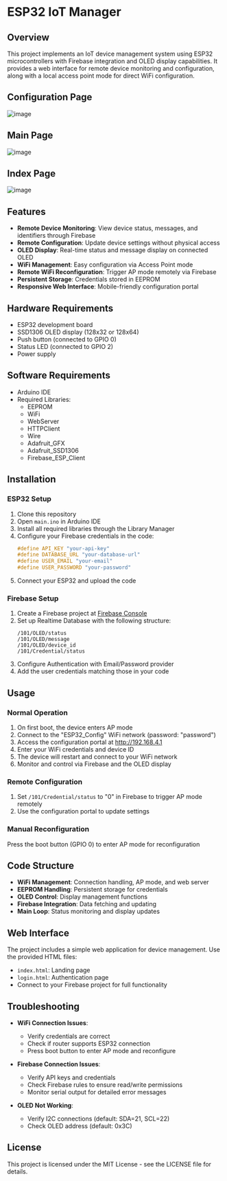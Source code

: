 # ESP32 IoT Manager

## Overview
This project implements an IoT device management system using ESP32 microcontrollers with Firebase integration and OLED display capabilities. It provides a web interface for remote device monitoring and configuration, along with a local access point mode for direct WiFi configuration.

## Configuration Page
![image](https://github.com/user-attachments/assets/1841c052-0148-48f0-bf5b-624c6a191350)

## Main Page
![image](https://github.com/user-attachments/assets/effadf4c-9482-4a25-8baa-00fc5797eddb)

## Index Page
![image](https://github.com/user-attachments/assets/711e11e5-c1be-4c59-9104-bbdbbe766226)

## Features
- **Remote Device Monitoring**: View device status, messages, and identifiers through Firebase
- **Remote Configuration**: Update device settings without physical access
- **OLED Display**: Real-time status and message display on connected OLED
- **WiFi Management**: Easy configuration via Access Point mode
- **Remote WiFi Reconfiguration**: Trigger AP mode remotely via Firebase
- **Persistent Storage**: Credentials stored in EEPROM
- **Responsive Web Interface**: Mobile-friendly configuration portal

## Hardware Requirements
- ESP32 development board
- SSD1306 OLED display (128x32 or 128x64)
- Push button (connected to GPIO 0)
- Status LED (connected to GPIO 2)
- Power supply

## Software Requirements
- Arduino IDE
- Required Libraries:
  - EEPROM
  - WiFi
  - WebServer
  - HTTPClient
  - Wire
  - Adafruit_GFX
  - Adafruit_SSD1306
  - Firebase_ESP_Client

## Installation

### ESP32 Setup
1. Clone this repository
2. Open `main.ino` in Arduino IDE
3. Install all required libraries through the Library Manager
4. Configure your Firebase credentials in the code:
   ```cpp
   #define API_KEY "your-api-key"
   #define DATABASE_URL "your-database-url"
   #define USER_EMAIL "your-email"
   #define USER_PASSWORD "your-password"
   ```
5. Connect your ESP32 and upload the code

### Firebase Setup
1. Create a Firebase project at [Firebase Console](https://console.firebase.google.com/)
2. Set up Realtime Database with the following structure:
   ```
   /101/OLED/status
   /101/OLED/message
   /101/OLED/device_id
   /101/Credential/status
   ```
3. Configure Authentication with Email/Password provider
4. Add the user credentials matching those in your code

## Usage

### Normal Operation
1. On first boot, the device enters AP mode
2. Connect to the "ESP32_Config" WiFi network (password: "password")
3. Access the configuration portal at http://192.168.4.1
4. Enter your WiFi credentials and device ID
5. The device will restart and connect to your WiFi network
6. Monitor and control via Firebase and the OLED display

### Remote Configuration
1. Set `/101/Credential/status` to "0" in Firebase to trigger AP mode remotely
2. Use the configuration portal to update settings

### Manual Reconfiguration
Press the boot button (GPIO 0) to enter AP mode for reconfiguration

## Code Structure
- **WiFi Management**: Connection handling, AP mode, and web server
- **EEPROM Handling**: Persistent storage for credentials
- **OLED Control**: Display management functions
- **Firebase Integration**: Data fetching and updating
- **Main Loop**: Status monitoring and display updates

## Web Interface
The project includes a simple web application for device management. Use the provided HTML files:
- `index.html`: Landing page
- `login.html`: Authentication page
- Connect to your Firebase project for full functionality

## Troubleshooting
- **WiFi Connection Issues**: 
  - Verify credentials are correct
  - Check if router supports ESP32 connection
  - Press boot button to enter AP mode and reconfigure
  
- **Firebase Connection Issues**:
  - Verify API keys and credentials
  - Check Firebase rules to ensure read/write permissions
  - Monitor serial output for detailed error messages

- **OLED Not Working**:
  - Verify I2C connections (default: SDA=21, SCL=22)
  - Check OLED address (default: 0x3C)

## License
This project is licensed under the MIT License - see the LICENSE file for details. 
